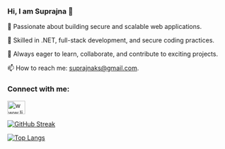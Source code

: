 ### Hi, I am Suprajna 👋

🔹 Passionate about building secure and scalable web applications.

🔹 Skilled in .NET, full-stack development, and secure coding practices.

🔹 Always eager to learn, collaborate, and contribute to exciting projects.

📫 How to reach me: suprajnaks@gmail.com.







<h3 align="left">Connect with me:</h3>
<p align="left">
<a href="www.linkedin.com/in/suprajna" target="blank"><img align="center" src="https://raw.githubusercontent.com/rahuldkjain/github-profile-readme-generator/master/src/images/icons/Social/linked-in-alt.svg" alt="www.linkedin.com/in/suprajna" height="30" width="40" /></a>
</p>



[![GitHub Streak](https://github-readme-streak-stats.herokuapp.com/?user=Suprajna)](https://git.io/streak-stats)


[![Top Langs](https://github-readme-stats.vercel.app/api/top-langs/?username=Suprajna)](https://github.com/Suprajna/github-readme-stats)

<!--## 🏆 GitHub Trophies
![](https://github-profile-trophy.vercel.app/?username=Suprajna&theme=radical&no-frame=false&no-bg=true&margin-w=4)

---
[![](https://visitcount.itsvg.in/api?id=Suprajna&icon=0&color=0)](https://visitcount.itsvg.in)-->

<!-- Proudly created with GPRM ( https://gprm.itsvg.in ) -->

